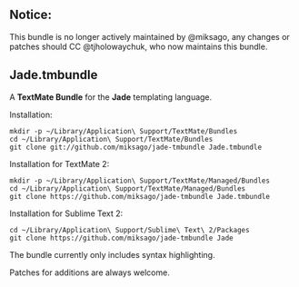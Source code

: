 Notice:
---------------------

This bundle is no longer actively maintained by @miksago, any changes or patches should CC @tjholowaychuk, who now maintains this bundle.

Jade.tmbundle
---------------------

A **TextMate Bundle** for the **Jade** templating language.

Installation:

    mkdir -p ~/Library/Application\ Support/TextMate/Bundles
    cd ~/Library/Application\ Support/TextMate/Bundles
    git clone git://github.com/miksago/jade-tmbundle Jade.tmbundle

Installation for TextMate 2:

    mkdir -p ~/Library/Application\ Support/TextMate/Managed/Bundles
    cd ~/Library/Application\ Support/TextMate/Managed/Bundles
    git clone https://github.com/miksago/jade-tmbundle Jade.tmbundle

Installation for Sublime Text 2:

    cd ~/Library/Application\ Support/Sublime\ Text\ 2/Packages
    git clone https://github.com/miksago/jade-tmbundle Jade

The bundle currently only includes syntax highlighting.

Patches for additions are always welcome.
